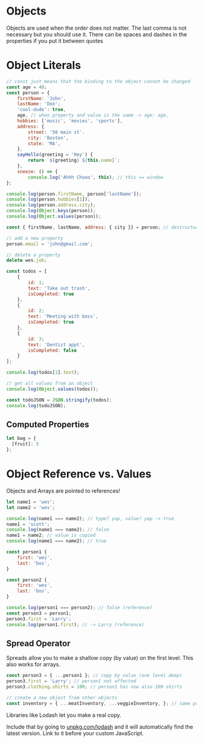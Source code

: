 # Objects

Objects are used when the order does not matter. The last comma is not necessary but you should use it. There can be spaces and dashes in the properties if you put it between quotes

# Object Literals

```jsx
// const just means that the binding to the object cannot be changed
const age = 40;
const person = {
	firstName: 'John',
	lastName: 'Doe';
	'cool-dude': true,
	age, // when property and value is the same -> age: age,
	hobbies: ['music', 'movies', 'sports'],
	address: {
		street: '50 main st'.
		city: 'Boston',
		state: 'MA',
	},
	sayHello(greeting = 'Hey') {
		return `${greeting} ${this.name}`;
	},
	sneeze: () => {
		console.log('Ahhh Chooo', this); // this == window
};

console.log(person.firstName, person['lastName']);
console.log(person.hobbies[1]);
console.log(person.address.city);
console.log(Object.keys(person));
console.log(Object.values(person));

const { firstName, lastName, address: { city }} = person; // destructuring

// add a new property
person.email = 'john@gmail.com';

// delete a property
delete wes.job;

const todos = [
	{
		id: 1;
		text: 'Take out trash',
		isCompleted: true
	},
	{
		id: 2;
		text: 'Meeting with boss',
		isCompleted: true
	},
	{
		id: 3;
		text: 'Dentist appt',
		isCompleted: false
	}
];

console.log(todos[1].text);

// get all values from an object
console.log(Object.values(todos));

const todoJSON = JSON.stringify(todos);
console.log(todoJSON);
```

## Computed Properties
```js
let bag = {
  [fruit]: 5
};
```

# Object Reference vs. Values

Objects and Arrays are pointed to references!

```jsx
let name1 = 'wes';
let name2 = 'wes';

console.log(name1 === name2); // type? yap, value? yap -> true
name1 = 'scott';
console.log(name1 === name2); // false
name1 = name2; // value is copied
console.log(name1 === name2); // true

const person1 {
	first: 'wes',
	last: 'bos',
}

const person2 {
	first: 'wes',
	last: 'bos',
}

console.log(person1 === person2); // false (reference)
const person3 = person1;
person3.first = 'Larry';
console.log(person1.first); // -> Larry (reference)
```

## Spread Operator

Spreads allow you to make a shallow copy (by value) on the first level. This also works for arrays.

```jsx
const person3 = { ...person1 }; // copy by value (one level deep)
person3.first = 'Larry'; // person1 not affected
person3.clothing.shirts = 100; // person1 has now also 100 shirts

// create a new object from other objects
const inventory = { ...meatInventory, ...veggieInventory, }; // same properties get overwritten
```

Libraries like Lodash let you make a real copy.

Include that by going to [unpkg.com/lodash](http://unpkg.com/lodash) and it will automatically find the latest version. Link to it before your custom JavaScript.
